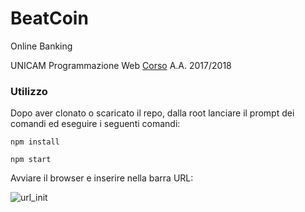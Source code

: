 # BeatCoin  

Online Banking

UNICAM Programmazione Web [Corso](http://didattica.cs.unicam.it/doku.php?id=didattica:triennale:pw:ay_1617:main) A.A. 2017/2018 

### Utilizzo  
Dopo aver clonato o scaricato il repo, dalla root lanciare il prompt dei comandi ed eseguire i seguenti comandi:

```
npm install

npm start
```

Avviare il browser e inserire nella barra URL:

![url_init](https://cloud.githubusercontent.com/assets/22070240/20679124/e60e5bc8-b599-11e6-98e2-107548db324a.PNG)
